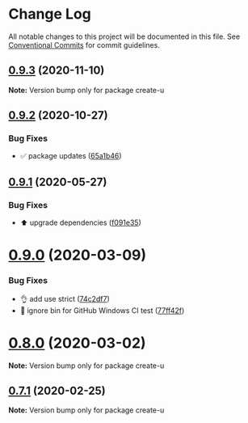 # Change Log

All notable changes to this project will be documented in this file.
See [Conventional Commits](https://conventionalcommits.org) for commit guidelines.

## [0.9.3](https://github.com/jr-codes/create-u/compare/v0.9.2...v0.9.3) (2020-11-10)

**Note:** Version bump only for package create-u





## [0.9.2](https://github.com/jr-codes/create-u/compare/v0.9.1...v0.9.2) (2020-10-27)


### Bug Fixes

* ✅ package updates ([65a1b46](https://github.com/jr-codes/create-u/commit/65a1b465e506e1ef4fb627a7c76e6bb44837e823))





## [0.9.1](https://github.com/jr-codes/create-u/compare/v0.9.0...v0.9.1) (2020-05-27)


### Bug Fixes

* ⬆️ upgrade dependencies ([f091e35](https://github.com/jr-codes/create-u/commit/f091e35c7bb9f62f3ff4d880c10d423b359019c1))





# [0.9.0](https://github.com/jr-codes/create-u/compare/v0.7.1...v0.9.0) (2020-03-09)


### Bug Fixes

* 👌 add use strict ([74c2df7](https://github.com/jr-codes/create-u/commit/74c2df70de3f0dc908a7f2276ee05acc8063b88d))
* 💚 ignore bin for GitHub Windows CI test ([77ff42f](https://github.com/jr-codes/create-u/commit/77ff42f0aea226fb4dce4eadeccde501c3152863))





# [0.8.0](https://github.com/jr-codes/create-u/compare/v0.7.1...v0.8.0) (2020-03-02)

**Note:** Version bump only for package create-u





## [0.7.1](https://github.com/jr-codes/create-u/compare/v0.7.0...v0.7.1) (2020-02-25)

**Note:** Version bump only for package create-u
